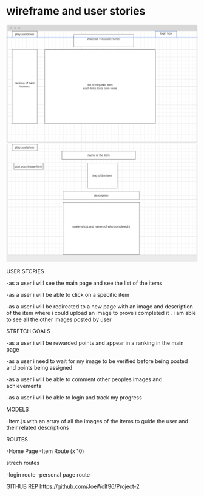 # wireframe and user stories
![wireframe](/images/main_page.png)
![wireframe](/images/item_page.png)


USER STORIES

-as a user i will see the main page and see the list of the items 

-as a user i will be able to click on a specific item 

-as a user i will be redirected to a new page with an image and description of the item  where i 
 could upload an image to prove i completed it . i am able to see all the other images posted by user

STRETCH GOALS

-as a user i will be rewarded points and appear in a ranking in the main page

-as a user i need to wait for my image to be verified before being posted and points being assigned

-as a user i will be able to comment other peoples images and achievements

-as a user i will be able to login and track my progress

MODELS

-Item.js with an array of all the images of the items to guide the user and their related descriptions

ROUTES

-Home Page
-Item Route (x 10)

strech routes 

-login route
-personal page route

GITHUB REP
https://github.com/JoeWolf96/Project-2




